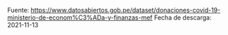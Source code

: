 Fuente: https://www.datosabiertos.gob.pe/dataset/donaciones-covid-19-ministerio-de-econom%C3%ADa-y-finanzas-mef
Fecha de descarga: 2021-11-13
